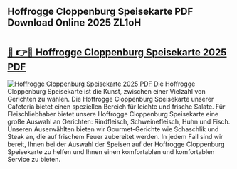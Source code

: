 ## Hoffrogge Cloppenburg Speisekarte PDF Download Online 2025 ZL1oH

# <h2><a href="http://gc83av.nevu.top/?p=Hoffrogge+Cloppenburg+Speisekarte">🔗 👉🔴 Hoffrogge Cloppenburg Speisekarte 2025 PDF</a></h2>

[![Hoffrogge Cloppenburg Speisekarte 2025 PDF](https://i.imgur.com/dBaPXMq.png)](http://gc83av.nevu.top/?p=Hoffrogge+Cloppenburg+Speisekarte)
Die Hoffrogge Cloppenburg Speisekarte ist die Kunst, zwischen einer Vielzahl von Gerichten zu wählen. Die Hoffrogge Cloppenburg Speisekarte unserer Cafeteria bietet einen speziellen Bereich für leichte und frische Salate. Für Fleischliebhaber bietet unsere Hoffrogge Cloppenburg Speisekarte eine große Auswahl an Gerichten: Rindfleisch, Schweinefleisch, Huhn und Fisch. Unseren Auserwählten bieten wir Gourmet-Gerichte wie Schaschlik und Steak an, die auf frischem Feuer zubereitet werden. In jedem Fall sind wir bereit, Ihnen bei der Auswahl der Speisen auf der Hoffrogge Cloppenburg Speisekarte zu helfen und Ihnen einen komfortablen und komfortablen Service zu bieten.
